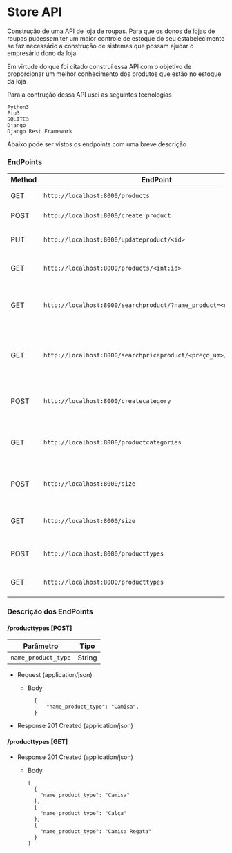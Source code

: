 
# Store API

Construção de uma API de loja de roupas.
Para que os donos de lojas de roupas pudessem ter um maior controle de estoque do seu estabelecimento se faz necessário a construção de sistemas
que possam ajudar o empresário dono da loja.

Em virtude do que foi citado construí essa API com o objetivo de proporcionar um melhor conhecimento dos produtos que estão no estoque da loja

Para a contrução dessa API usei as seguintes tecnologias

```
Python3
Pip3
SQLITE3
Django
Django Rest Framework
```

Abaixo pode ser vistos os endpoints com uma breve descrição

### EndPoints

| Method |EndPoint | Description |
|---|---|---|
| GET | `http://localhost:8000/products` | Lista todos os produtos |
| POST | `http://localhost:8000/create_product` | Cria um produto |
| PUT | `http://localhost:8000/updateproduct/<id>` | Edita um produto pelo id |
| GET | `http://localhost:8000/products/<int:id>` | Permite ver apenas um produto |
| GET | `http://localhost:8000/searchproduct/?name_product=<nome_produto>` | Filtra produtos por um nome enviado |
| GET | `http://localhost:8000/searchpriceproduct/<preço_um>/<preço_dois>` | Traz uma lista de produtos que está entre dois preços |
| POST | `http://localhost:8000/createcategory` | Cria uma categoria de produtos |
| GET | `http://localhost:8000/productcategories` | Lista todas as categorias de produtos |
| POST | `http://localhost:8000/size` | Cria um tipo de tamanho de roupa |
| GET | `http://localhost:8000/size` | Lista todos os tamanhos de roupas |
| POST | `http://localhost:8000/producttypes` | Cria um tipo de produto |
| GET | `http://localhost:8000/producttypes` | Lista todos os tipos de produtos |


### Descrição dos EndPoints

#### /producttypes [POST]

| Parâmetro | Tipo | 
|---|---|
| `name_product_type` | String |

+ Request (application/json)

    + Body

            {
                "name_product_type": "Camisa",
            }

+ Response 201 Created (application/json)

#### /producttypes [GET]

+ Response 201 Created (application/json)

  + Body

        [
          {
            "name_product_type": "Camisa"
          },
          {
            "name_product_type": "Calça"
          },
          {
            "name_product_type": "Camisa Regata"
          }
        ]




